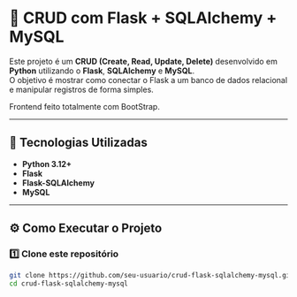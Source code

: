 # 📌 CRUD com Flask + SQLAlchemy + MySQL

Este projeto é um **CRUD (Create, Read, Update, Delete)** desenvolvido em **Python** utilizando o **Flask**, **SQLAlchemy** e **MySQL**.  
O objetivo é mostrar como conectar o Flask a um banco de dados relacional e manipular registros de forma simples. 

Frontend feito totalmente com BootStrap.

---

## 🚀 Tecnologias Utilizadas
- **Python 3.12+**
- **Flask**
- **Flask-SQLAlchemy**
- **MySQL**


---

## ⚙️ Como Executar o Projeto

### 1️⃣ Clone este repositório
```bash
git clone https://github.com/seu-usuario/crud-flask-sqlalchemy-mysql.git
cd crud-flask-sqlalchemy-mysql
